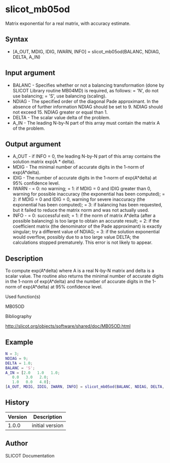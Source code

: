 

# slicot_mb05od

Matrix exponential for a real matrix, with accuracy estimate.

## Syntax

- [A_OUT, MDIG, IDIG, IWARN, INFO] = slicot_mb05od(BALANC, NDIAG, DELTA, A_IN)

## Input argument

 - BALANC - Specifies whether or not a balancing transformation (done by SLICOT Library routine MB04MD) is required, as follows: = 'N', do not use balancing; = 'S', use balancing (scaling).
 - NDIAG - The specified order of the diagonal Pade approximant. In the absence of further information NDIAG should be set to 9.  NDIAG should not exceed 15.  NDIAG greater or equal than 1.
 - DELTA - The scalar value delta of the problem.
 - A_IN - The leading N-by-N part of this array must contain the matrix A of the problem.

## Output argument

 - A_OUT - if INFO = 0, the leading N-by-N part of this array contains the solution matrix exp(A * delta).
 - MDIG - The minimal number of accurate digits in the 1-norm of exp(A*delta).
 - IDIG - The number of accurate digits in the 1-norm of exp(A*delta) at 95% confidence level.
 - IWARN - = 0:  no warning; = 1:  if MDIG = 0 and IDIG greater than 0, warning for possible inaccuracy (the exponential has been computed); = 2:  if MDIG = 0 and IDIG = 0, warning for severe inaccuracy (the exponential has been computed); = 3:  if balancing has been requested, but it failed to reduce the matrix norm and was not actually used.
 - INFO - = 0:  successful exit; = 1:  if the norm of matrix A*delta (after a possible balancing) is too large to obtain an accurate result; = 2:  if the coefficient matrix (the denominator of the Pade approximant) is exactly singular; try a different value of NDIAG; = 3:  if the solution exponential would overflow, possibly due to a too large value DELTA; the calculations stopped prematurely. This error is not likely to appear.

## Description


  <p>To compute exp(A*delta) where A is a real N-by-N matrix and delta is a scalar value. The routine also returns the minimal number of accurate digits in the 1-norm of exp(A*delta) and the number of accurate digits in the 1-norm of exp(A*delta) at 95% confidence level.</p>


Used function(s)

MB05OD

Bibliography

http://slicot.org/objects/software/shared/doc/MB05OD.html

## Example

```matlab
N = 3;
NDIAG = 9;
DELTA = 1.0;
BALANC = 'S';
A_IN = [2.0   1.0   1.0;
   0.0   3.0   2.0;
   1.0   0.0   4.0];
[A_OUT, MDIG, IDIG, IWARN, INFO] = slicot_mb05od(BALANC, NDIAG, DELTA, A_IN)
```

## History

|Version|Description|
|------|------|
|1.0.0|initial version|


## Author

SLICOT Documentation




